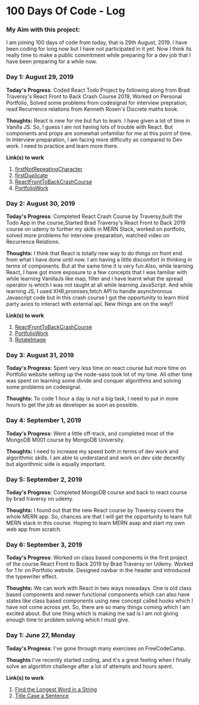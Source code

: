 # 100 Days Of Code - Log

### My Aim with this project:

I am joining 100 days of code from today, that is 29th August, 2019. I have been coding for long now but I have not participated in
it yet. Now I think its really time to make a public commitment while preparing for a dev job that I have been preparing for a while now.

### Day 1: August 29, 2019

**Today's Progress**: Coded React Todo Project by following along from Brad Traversy's React Front to Back Crash Course 2019, Worked on Personal Portfolio, Solved some problems from codesignal for interview prepration, read Recurrence relations from Kenneth Rosen's Discrete maths book.

**Thoughts:** React is new for me but fun to learn. I have given a lot of time in Vanilla JS. So, I guess I am not having lots of trouble with React. But components and props are somewhat unfamiliar for me at this point of time. In Interview preparation, I am facing more difficulty as compared to Dev work. I need to practice and learn more there.

**Link(s) to work**

1. [firstNotRepeatingCharacter](https://app.codesignal.com/interview-practice/task/uX5iLwhc6L5ckSyNC)
2. [firstDuplicate](https://app.codesignal.com/interview-practice/task/pMvymcahZ8dY4g75q)
3. [ReactFrontToBackCrashCourse](https://github.com/shishirjha/ReactCrashCourse)
4. [PortfolioWork](https://github.com/shishirjha/shishirjha.github.io)

### Day 2: August 30, 2019

**Today's Progress**: Completed React Crash Course by Traversy,built the Todo App in the course,Started Brad Traversy's React Front to Back 2019 course on udemy to further my skills in MERN Stack, worked on portfolio, solved more problems for interview preparation, watched video on Recurrence Relations.

**Thoughts:** I think that React is totally new way to do things on front end from what I have done until now. I am having a little discomfort in thinking in terms of components. But at the same time it is very fun.Also, while learning React, I have got more exposure to a few concepts that I was familiar with while learning VanillaJs like map, filter and i have learnt what the spread operator is which I was not taught at all while learning JavaScript. And while learning JS, I used XHR,promises,fetch API to handle asynchronous Javascript code but in this crash course I got the opportunity to learn third party axios to interact with external api. New things are on the way!!

**Link(s) to work**

1. [ReactFrontToBackCrashCourse](https://github.com/shishirjha/ReactCrashCourse)
2. [PortfolioWork](https://github.com/shishirjha/shishirjha.github.io)
3. [RotateImage](https://app.codesignal.com/interview-practice/task/5A8jwLGcEpTPyyjTB)

### Day 3: August 31, 2019

**Today's Progress**: Spent very less time on react course but more time on Portfolio website setting up the node-sass took lot of my time. All other time was spent on learning some divide and conquer algorithms and solving some problems on codesignal.

**Thoughts:** To code 1 hour a day is not a big task, I need to put in more hours to get the job as developer as soon as possible.

### Day 4: September 1, 2019

**Today's Progress**: Went a little off-track, and completed most of the MongoDB M001 course by MongoDB University.

**Thoughts:** I need to increase my speed both in terms of dev work and algorithmic skills. I am able to understand and work on dev side decently but algorithmic side is equally important.

### Day 5: September 2, 2019

**Today's Progress**: Completed MongoDB course and back to react course by brad traversy on udemy.

**Thoughts:** I found out that the new React course by Traversy covers the whole MERN app. So, chances are that I will get the opportunity to learn full MERN stack in this course. Hoping to learn MERN asap and start my own web app from scratch.

### Day 6: September 3, 2019

**Today's Progress**: Worked on class based components in the first project of the course React Front to Back 2019 by Brad Traversy on Udemy. Worked for 1 hr on Portfolio website. Designed navbar in the header and introduced the typewriter effect.

**Thoughts:** We can work with React in two ways nowadays. One is old class based components and newer functional components which can also have states like class based components using new concept called hooks which I have not come across yet. So, there are so many things coming which I am excited about. But one thing which is making me sad is I am not giving enough time to problem solving which I must give.

### Day 1: June 27, Monday

**Today's Progress**: I've gone through many exercises on FreeCodeCamp.

**Thoughts** I've recently started coding, and it's a great feeling when I finally solve an algorithm challenge after a lot of attempts and hours spent.

**Link(s) to work**

1. [Find the Longest Word in a String](https://www.freecodecamp.com/challenges/find-the-longest-word-in-a-string)
2. [Title Case a Sentence](https://www.freecodecamp.com/challenges/title-case-a-sentence)

